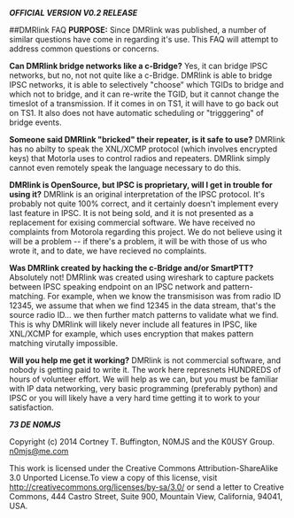 ***OFFICIAL VERSION V0.2 RELEASE***


##DMRlink FAQ
**PURPOSE:** Since DMRlink was published, a number of similar questions have come in regarding it's use. This FAQ will attempt to address common questions or concerns.

**Can DMRlink bridge networks like a c-Bridge?** Yes, it can bridge IPSC networks, but no, not not quite like a c-Bridge. DMRlink is able to bridge IPSC networks, it is able to selectively "choose" which TGIDs to bridge and which not to bridge, and it can re-write the TGID, but it cannot change the timeslot of a transmission. If it comes in on TS1, it will have to go back out on TS1. It also does not have automatic scheduling or "trigggering" of bridge events.

**Someone said DMRlink "bricked" their repeater, is it safe to use?** DMRlink has no abilty to speak the XNL/XCMP protocol (which involves encrypted keys) that Motorla uses to control radios and repeaters. DMRlink simply cannot even remotely speak the language necessary to do this.

**DMRlink is OpenSource, but IPSC is proprietary, will I get in trouble for using it?** DMRlink is an original interpretation of the IPSC protocol. It's probably not quite 100% correct, and it certainly doesn't implement every last feature in IPSC. It is not being sold, and it is not presented as a replacement for exising commercial software. We have received no complaints from Motorola regarding this project. We do not believe using it will be a problem -- if there's a problem, it will be with those of us who wrote it, and to date, we have recieved no complaints.

**Was DMRlink created by hacking the c-Bridge and/or SmartPTT?** Absolutely not! DMRlink was created using wireshark to capture packets between IPSC speaking endpoint on an IPSC network and pattern-matching. For example, when we know the transmisison was from radio ID 12345, we assume that when we find 12345 in the data stream, that's the source radio ID... we then further match patterns to validate what we find. This is why DMRlink will likely never include all features in IPSC, like XNL/XCMP for example, which uses encryption that makes pattern matching virutally impossible.

**Will you help me get it working?** DMRlink is not commercial software, and nobody is getting paid to write it. The work here represnets HUNDREDS of hours of volunteer effort. We will help as we can, but you must be familiar with IP data networking, very basic programming (preferably python) and IPSC or you will likely have a very hard time getting it to work to your satisfaction.
 

***73 DE N0MJS***

Copyright (c) 2014 Cortney T. Buffington, N0MJS and the K0USY Group. n0mjs@me.com

This work is licensed under the Creative Commons Attribution-ShareAlike
3.0 Unported License.To view a copy of this license, visit
http://creativecommons.org/licenses/by-sa/3.0/ or send a letter to
Creative Commons, 444 Castro Street, Suite 900, Mountain View,
California, 94041, USA.
